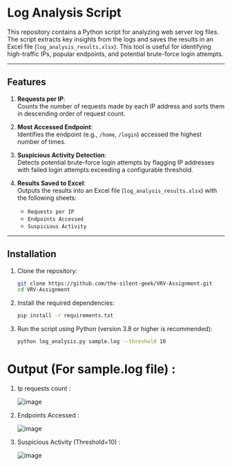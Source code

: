 # Log Analysis Script

This repository contains a Python script for analyzing web server log files. The script extracts key insights from the logs and saves the results in an Excel file (`log_analysis_results.xlsx`). This tool is useful for identifying high-traffic IPs, popular endpoints, and potential brute-force login attempts.

---

## **Features**

1. **Requests per IP**:  
   Counts the number of requests made by each IP address and sorts them in descending order of request count.

2. **Most Accessed Endpoint**:  
   Identifies the endpoint (e.g., `/home`, `/login`) accessed the highest number of times.

3. **Suspicious Activity Detection**:  
   Detects potential brute-force login attempts by flagging IP addresses with failed login attempts exceeding a configurable threshold.

4. **Results Saved to Excel**:  
   Outputs the results into an Excel file (`log_analysis_results.xlsx`) with the following sheets:
   - `Requests per IP`
   - `Endpoints Accessed`
   - `Suspicious Activity`

---

## **Installation**

1. Clone the repository:
   ```bash
   git clone https://github.com/the-silent-geek/VRV-Assignment.git
   cd VRV-Assignment

2. Install the required dependencies:
   ```bash
   pip install -r requirements.txt

3. Run the script using Python (version 3.8 or higher is recommended):
   ```bash
   python log_analysis.py sample.log --threshold 10

# Output (For sample.log file) :

1. Ip requests count :
   
   ![image](https://github.com/the-silent-geek/VRV-Assignment/blob/1b3fe5e21d3402f9b2419ca327bf333ead2ec5c3/images/requests.jpg)

2. Endpoints Accessed :
   
   ![image](https://github.com/the-silent-geek/VRV-Assignment/blob/1b3fe5e21d3402f9b2419ca327bf333ead2ec5c3/images/endpoints.jpg)

3. Suspicious Activity (Threshold=10) :
   
   ![image](https://github.com/the-silent-geek/VRV-Assignment/blob/1b3fe5e21d3402f9b2419ca327bf333ead2ec5c3/images/suspicious.jpg)
